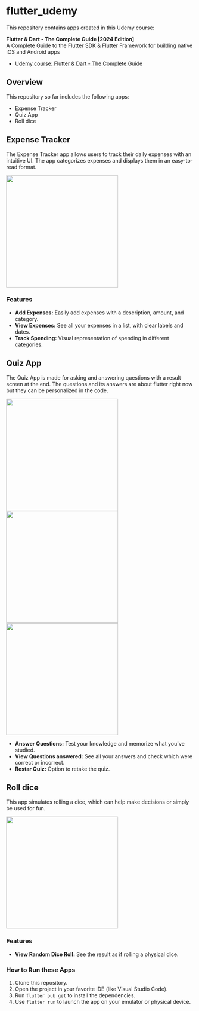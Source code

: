 # flutter_udemy

This repository contains apps created in this Udemy course:

**Flutter & Dart - The Complete Guide [2024 Edition]**  
A Complete Guide to the Flutter SDK & Flutter Framework for building native iOS and Android apps

- [Udemy course: Flutter & Dart - The Complete Guide](https://www.udemy.com/course/learn-flutter-dart-to-build-ios-android-apps/?couponCode=ACCAGE0923)

## Overview

This repository so far includes the following apps:

- Expense Tracker
- Quiz App
- Roll dice

## Expense Tracker

The Expense Tracker app allows users to track their daily expenses with an intuitive UI. The app categorizes expenses and displays them in an easy-to-read format.

<img src="assets/images/expense_tracker.png" width="300">

### Features

- **Add Expenses:** Easily add expenses with a description, amount, and category.
- **View Expenses:** See all your expenses in a list, with clear labels and dates.
- **Track Spending:** Visual representation of spending in different categories.
  
## Quiz App

The Quiz App is made for asking and answering questions with a result screen at the end. The questions and its answers are about flutter right now but they can be personalized in the code.

<img src="assets/images/quiz_app.png" width="300">

<img src="assets/images/quiz_app_questions.png" width="300">

<img src="assets/images/quiz_app_answers.png" width="300">

- **Answer Questions:** Test your knowledge and memorize what you've studied.
- **View Questions answered:** See all your answers and check which were correct or incorrect.
- **Restar Quiz:** Option to retake the quiz.

## Roll dice

This app simulates rolling a dice, which can help make decisions or simply be used for fun.

<img src="assets/images/roll_dice.png" width="300">

### Features

- **View Random Dice Roll:** See the result as if rolling a physical dice.

### How to Run these Apps

1. Clone this repository.
2. Open the project in your favorite IDE (like Visual Studio Code).
3. Run `flutter pub get` to install the dependencies.
4. Use `flutter run` to launch the app on your emulator or physical device.